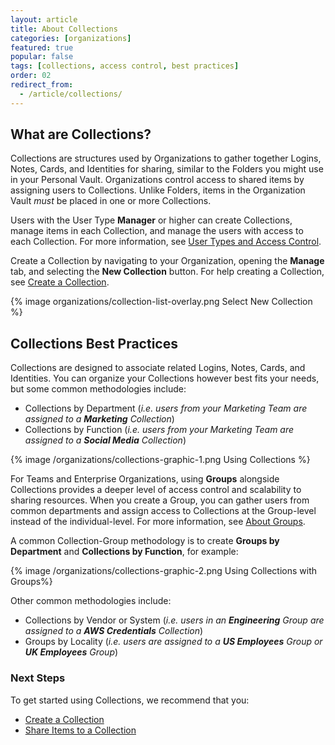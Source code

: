 ```yaml
---
layout: article
title: About Collections
categories: [organizations]
featured: true
popular: false
tags: [collections, access control, best practices]
order: 02
redirect_from:
  - /article/collections/
---
```


## What are Collections?

Collections are structures used by Organizations to gather together Logins, Notes, Cards, and Identities for sharing, similar to the Folders you might use in your Personal Vault. Organizations control access to shared items by assigning users to Collections. Unlike Folders, items in the Organization Vault *must* be placed in one or more Collections.

Users with the User Type **Manager** or higher can create Collections, manage items in each Collection, and manage the users with access to each Collection. For more information, see [User Types and Access Control](https://bitwarden.com/help/article/user-types-access-control/).

Create a Collection by navigating to your Organization, opening the **Manage** tab, and selecting the **New Collection** button. For help creating a Collection, see [Create a Collection](https://bitwarden.com/help/article/create-collections/).

{% image organizations/collection-list-overlay.png Select New Collection %}

## Collections Best Practices

Collections are designed to associate related Logins, Notes, Cards, and Identities. You can organize your Collections however best fits your needs, but some common methodologies include:
- Collections by Department (*i.e. users from your Marketing Team are assigned to a **Marketing** Collection*)
- Collections by Function (*i.e. users from your Marketing Team are assigned to a **Social Media** Collection*)

{% image /organizations/collections-graphic-1.png Using Collections %}

For Teams and Enterprise Organizations, using **Groups** alongside Collections provides a deeper level of access control and scalability to sharing resources. When you create a Group, you can gather users from common departments and assign access to Collections at the Group-level instead of the individual-level. For more information, see [About Groups](https://bitwarden.com/help/article/about-groups/).

A common Collection-Group methodology is to create **Groups by Department** and **Collections by Function**, for example:

{% image /organizations/collections-graphic-2.png Using Collections with Groups%}

Other common methodologies include:
- Collections by Vendor or System (*i.e. users in an **Engineering** Group are assigned to a **AWS Credentials** Collection*)
- Groups by Locality (*i.e. users are assigned to a **US Employees** Group or **UK Employees** Group*)

### Next Steps

To get started using Collections, we recommend that you:
- [Create a Collection](https://bitwarden.com/help/article/create-collections)
- [Share Items to a Collection](https://bitwarden.com/help/article/share-to-a-collection/)
